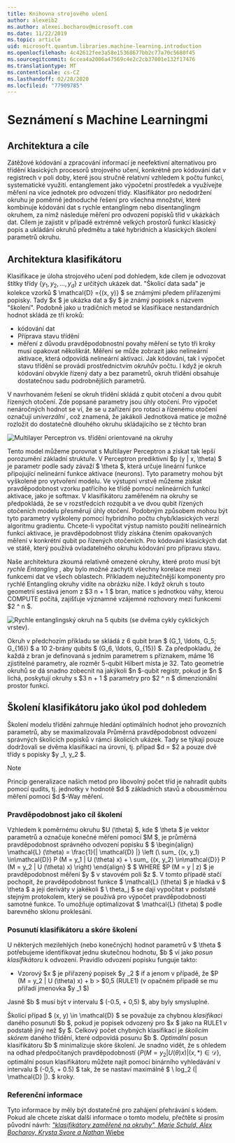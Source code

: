 ```yaml
---
title: Knihovna strojového učení
author: alexeib2
ms.author: alexei.bocharov@microsoft.com
ms.date: 11/22/2019
ms.topic: article
uid: microsoft.quantum.libraries.machine-learning.introduction
ms.openlocfilehash: 4c42612fee3a58e15368677bb2c77a70c5680f45
ms.sourcegitcommit: 6ccea4a2006a47569c4e2c2cb37001e132f17476
ms.translationtype: MT
ms.contentlocale: cs-CZ
ms.lasthandoff: 02/28/2020
ms.locfileid: "77909785"
---
```

# <a name="introduction-to-quantum-machine-learning"></a>Seznámení s Machine Learningmi

## <a name="framework-and-goals"></a>Architektura a cíle

Zátěžové kódování a zpracování informací je neefektivní alternativou pro třídění klasických procesorů strojového učení, konkrétně pro kódování dat v registrech v poli doby, které jsou stručně relativní vzhledem k počtu funkcí, systematické využití. entanglement jako výpočetní prostředek a využívejte měření na více jednotek pro odvození třídy.
Klasifikátor pro nedodržení okruhu je poměrně jednoduché řešení pro všechna množství, které kombinuje kódování dat s rychle entanglingm nebo disentanglingm okruhem, za nímž následuje měření pro odvození popisků tříd v ukázkách dat.
Cílem je zajistit v případě extrémně velkých prostorů funkcí klasický popis a ukládání okruhů předmětu a také hybridních a klasických školení parametrů okruhu.

## <a name="classifier-architecture"></a>Architektura klasifikátoru

Klasifikace je úloha strojového učení pod dohledem, kde cílem je odvozovat štítky třídy $\{y_1, y_2, \ldots, y_d\}$ z určitých ukázek dat. "Školicí data sada" je kolekce vzorků $ \mathcal{D} =\{(x, y)} $ se známými předem přiřazenými popisky. Tady $x $ je ukázka dat a $y $ je známý popisek s názvem "školení".
Podobně jako u tradičních metod se klasifikace nestandardních hodnot skládá ze tří kroků:
- kódování dat
- Příprava stavu třídění
- měření z důvodu pravděpodobnostní povahy měření se tyto tři kroky musí opakovat několikrát. Měření se může zobrazit jako nelineární aktivace, která odpovídá nelineární aktivaci.
Jak kódování, tak i výpočet stavu třídění se provádí prostřednictvím *okruhů*v počtu. I když je okruh kódování obvykle řízený daty a bez parametrů, okruh třídění obsahuje dostatečnou sadu podrobnějších parametrů. 

V navrhovaném řešení se okruh třídění skládá z qubit otočení a dvou qubit řízených otočení. Zde popsané parametry jsou úhly otočení. Pro výpočet nenáročných hodnot se ví, že se u zařízení pro rotaci a řízenému otočení označují *univerzální* , což znamená, že jakákoli Jednotková matice je možné rozložit do dostatečně dlouhého okruhu skládajícího se z těchto bran

![Multilayer Perceptron vs. třídění orientované na okruhy](~/media/DLvsQCC.png)

Tento model můžeme porovnat s Multilayer Perceptron a získat tak lepší porozumění základní struktuře. V Perceptron prediktivní $p (y | x, \theta) $ je parametr podle sady závaží $ \theta $, která určuje lineární funkce připojující nelineární funkce aktivace (neurons). Tyto parametry mohou být vyškolené pro vytvoření modelu. Ve výstupní vrstvě můžeme získat pravděpodobnost vzorku patřícího ke třídě pomocí nelineárních funkcí aktivace, jako je softmax. V klasifikátoru zaměřeném na okruhy se předpokládá, že se v rozstředcích rozqubit a ve dvou qubit řízených otočeních modelu přesměrují úhly otočení. Podobným způsobem mohou být tyto parametry vyškoleny pomocí hybridního počtu chyb/klasických verzí algoritmu gradientu. Chcete-li vypočítat výstup namísto použití nelineárních funkcí aktivace, je pravděpodobnost třídy získána čtením opakovaných měření v konkrétní qubit po řízených otočeních. Pro kódování klasických dat ve státě, který používá ovladatelného okruhu kódování pro přípravu stavu.

Naše architektura zkoumá relativně omezené okruhy, které proto musí být *rychle Entangling* , aby bylo možné zachytit všechny korelace mezi funkcemi dat ve všech oblastech. Příkladem nejužitečnější komponenty pro rychlé Entangling okruhy vidíte na obrázku níže. I když okruh s touto geometrií sestává jenom z $3 n + 1 $ bran, matice s jednotkou váhy, kterou COMPUTE počítá, zajišťuje významné vzájemné rozhovory mezi funkcemi $2 ^ n $.

![Rychle entanglingský okruh na 5 qubits (se dvěma cykly cyklických vrstev).](~/media/5-qubit-qccc.png)

Okruh v předchozím příkladu se skládá z 6 qubit bran $ (G_1, \ldots, G_5; G_{16}) $ a 10 2-brány qubits $ (G_6, \ldots, G_{15}) $. Za předpokladu, že každá z bran je definovaná s jedním parametrem s příznakem, máme 16 zjistitelné parametry, ale rozměr 5-qubit Hilbert místa je 32. Tato geometrie okruhů se dá snadno zobecnit na jakýkoli $n $-qubit registr, pokud je $n $ lichá, poskytují okruhy s $3 n + 1 $ parametry pro $2 ^ n $ dimenzionální prostor funkcí.

## <a name="classifier-training-as-a-supervised-learning-task"></a>Školení klasifikátoru jako úkol pod dohledem

Školení modelu třídění zahrnuje hledání optimálních hodnot jeho provozních parametrů, aby se maximalizovala Průměrná pravděpodobnost odvození správných školicích popisků v rámci školicích ukázek.
Tady se týkají pouze dodržovali se dvěma klasifikací na úrovni, tj. případ $d = $2 a pouze dvě třídy s popisky $y _1, y_2 $.

> [!NOTE]
> Princip generalizace našich metod pro libovolný počet tříd je nahradit qubits pomocí qudits, tj. jednotky v hodnotě $d $ základních stavů a obousměrnou měření pomocí $d $-Way měření.

### <a name="likelihood-as-the-training-goal"></a>Pravděpodobnost jako cíl školení

Vzhledem k poměrnému okruhu $U (\theta) $, kde $ \theta $ je vektor parametrů a označuje konečné měření pomocí $M $, je průměrná pravděpodobnost správného odvození popisku $ $ \begin{align} \mathcal{L} (\theta) = \frac{1}{| \mathcal{D} |} \left (\ sum_ {(x, y_1) \in\mathcal{D}} P (M = y_1 | U (\theta) x) + \ sum_ {(x, y_2) \in\mathcal{D}} P (M = y_2 | U (\theta) x) \right) \end{align} $ $ WHERE $P (M = y | z) $ je pravděpodobnost měření $y $ v stavovém poli $z $.
V tomto případě stačí pochopit, že pravděpodobnost funkce $ \mathcal{L} (\theta) $ je hladká v $ \theta $ a její deriváty v jakékoli $ \ theta_j $ se dají vypočítat v podstatě stejným protokolem, který se používá pro výpočet pravděpodobnosti samotné funkce. To umožňuje optimalizovat $ \mathcal{L} (\theta) $ podle barevného sklonu proklesání.

### <a name="classifier-bias-and-training-score"></a>Posunutí klasifikátoru a skóre školení

U některých mezilehlých (nebo konečných) hodnot parametrů v $ \theta $ potřebujeme identifikovat jednu skutečnou hodnotu, $b $ ví jako *posun klasifikátoru* k odvození. Pravidlo odvození popisku funguje takto: 
- Vzorový $x $ je přiřazený popisek $y _2 $ if a jenom v případě, že $P (M = y_2 | U (\theta) x) + b > $0,5 (RULE1) (v opačném případě se mu přiřadí jmenovka $y _1 $)

Jasně $b $ musí být v intervalu $ (-0.5, + 0,5) $, aby byly smysluplné.

Školicí případ $ (x, y) \in \mathcal{D} $ se považuje za chybnou *klasifikaci* daného posunutí $b $, pokud je popisek odvozený pro $x $ jako na RULE1 v podstatě jiný než $y $. Celkový počet chybných klasifikací je *školicím skórem* daného třídění, které odpovídá posunu $b $. *Optimální* posun klasifikátoru $b $ minimalizuje skóre školení. Je snadno vidět, že s ohledem na odhad předpočítaných pravděpodobností $\{ P (M = y_2 | U (\theta) x) | (x, *) \in\mathcal{D} \}$, optimální posun klasifikátoru můžete najít pomocí binárního vyhledávání v intervalu $ (-0,5, + 0.5) $ tak, že se nastaví maximálně $ \ log_2 (| \mathcal{D} |). $ kroky.

### <a name="reference"></a>Referenční informace

Tyto informace by měly být dostatečné pro zahájení přehrávání s kódem. Pokud ale chcete získat další informace o tomto modelu, přečtěte si prosím původní návrh: [ *"klasifikátory zaměřené na okruhy", Marie Schuld, Alex Bocharov, Krysta Svore a Nathan* Wiebe](https://arxiv.org/abs/1804.00633)
